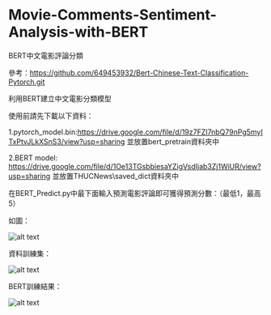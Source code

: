 # Movie-Comments-Sentiment-Analysis-with-BERT

BERT中文電影評論分類

參考：https://github.com/649453932/Bert-Chinese-Text-Classification-Pytorch.git

利用BERT建立中文電影分類模型

使用前請先下載以下資料：

1.pytorch_model.bin:https://drive.google.com/file/d/19z7FZI7nbQ79nPg5myITxPtvJLkXSnS3/view?usp=sharing
並放置bert_pretrain資料夾中

2.BERT model: https://drive.google.com/file/d/1Oe13TGsbbiesaYZigVsdIjab3Zj1WiUR/view?usp=sharing
並放置THUCNews\saved_dict資料夾中

在BERT_Predict.py中最下面輸入預測電影評論即可獲得預測分數：（最低1，最高5）

如圖：

![alt text](https://github.com/ortonrocks/Movie-Comments-Sentiment-Analysis-with-BERT/blob/main/BERT.jpg.png)

資料訓練集：

![alt text](https://github.com/ortonrocks/Movie-Comments-Sentiment-Analysis-with-BERT/blob/main/training_datasets.png)

BERT訓練結果：

![alt text](https://github.com/ortonrocks/Movie-Comments-Sentiment-Analysis-with-BERT/blob/main/training_results.png)



